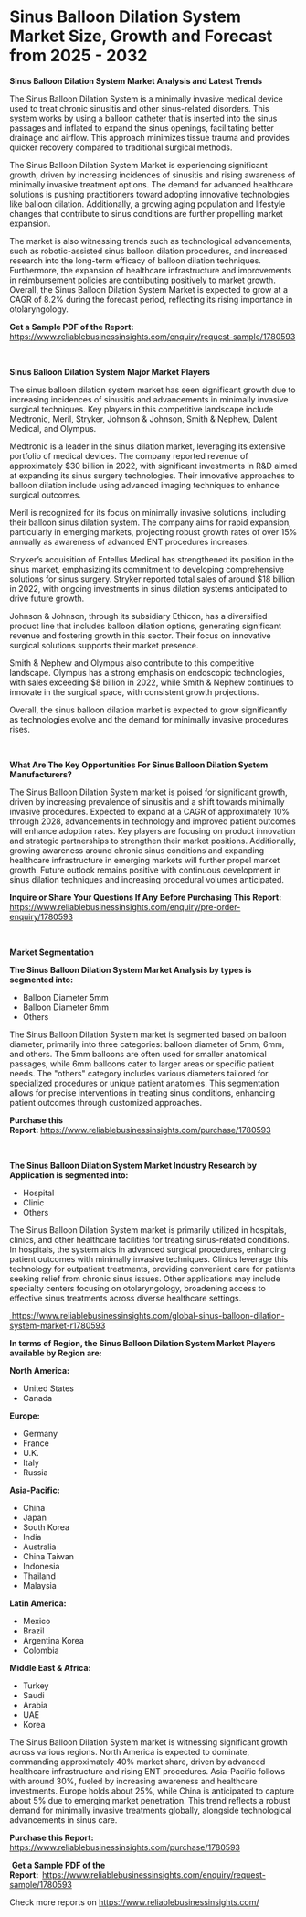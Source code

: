 <p><h1>Sinus Balloon Dilation System Market Size, Growth and Forecast from 2025 - 2032</h1></p><p><strong>Sinus Balloon Dilation System Market Analysis and Latest Trends</strong></p>
<p><p>The Sinus Balloon Dilation System is a minimally invasive medical device used to treat chronic sinusitis and other sinus-related disorders. This system works by using a balloon catheter that is inserted into the sinus passages and inflated to expand the sinus openings, facilitating better drainage and airflow. This approach minimizes tissue trauma and provides quicker recovery compared to traditional surgical methods.</p><p>The Sinus Balloon Dilation System Market is experiencing significant growth, driven by increasing incidences of sinusitis and rising awareness of minimally invasive treatment options. The demand for advanced healthcare solutions is pushing practitioners toward adopting innovative technologies like balloon dilation. Additionally, a growing aging population and lifestyle changes that contribute to sinus conditions are further propelling market expansion.</p><p>The market is also witnessing trends such as technological advancements, such as robotic-assisted sinus balloon dilation procedures, and increased research into the long-term efficacy of balloon dilation techniques. Furthermore, the expansion of healthcare infrastructure and improvements in reimbursement policies are contributing positively to market growth. Overall, the Sinus Balloon Dilation System Market is expected to grow at a CAGR of 8.2% during the forecast period, reflecting its rising importance in otolaryngology.</p></p>
<p><strong>Get a Sample PDF of the Report:&nbsp;</strong> <a href="https://www.reliablebusinessinsights.com/enquiry/request-sample/1780593?utm_campaign=3568&utm_medium=2&utm_source=Github&utm_content=ia&utm_term=25032025&utm_id=sinus-balloon-dilation-system">https://www.reliablebusinessinsights.com/enquiry/request-sample/1780593</a></p>
<p>&nbsp;</p>
<p><strong>Sinus Balloon Dilation System Major Market Players</strong></p>
<p><p>The sinus balloon dilation system market has seen significant growth due to increasing incidences of sinusitis and advancements in minimally invasive surgical techniques. Key players in this competitive landscape include Medtronic, Meril, Stryker, Johnson & Johnson, Smith & Nephew, Dalent Medical, and Olympus.</p><p>Medtronic is a leader in the sinus dilation market, leveraging its extensive portfolio of medical devices. The company reported revenue of approximately $30 billion in 2022, with significant investments in R&D aimed at expanding its sinus surgery technologies. Their innovative approaches to balloon dilation include using advanced imaging techniques to enhance surgical outcomes.</p><p>Meril is recognized for its focus on minimally invasive solutions, including their balloon sinus dilation system. The company aims for rapid expansion, particularly in emerging markets, projecting robust growth rates of over 15% annually as awareness of advanced ENT procedures increases.</p><p>Stryker’s acquisition of Entellus Medical has strengthened its position in the sinus market, emphasizing its commitment to developing comprehensive solutions for sinus surgery. Stryker reported total sales of around $18 billion in 2022, with ongoing investments in sinus dilation systems anticipated to drive future growth.</p><p>Johnson & Johnson, through its subsidiary Ethicon, has a diversified product line that includes balloon dilation options, generating significant revenue and fostering growth in this sector. Their focus on innovative surgical solutions supports their market presence.</p><p>Smith & Nephew and Olympus also contribute to this competitive landscape. Olympus has a strong emphasis on endoscopic technologies, with sales exceeding $8 billion in 2022, while Smith & Nephew continues to innovate in the surgical space, with consistent growth projections.</p><p>Overall, the sinus balloon dilation market is expected to grow significantly as technologies evolve and the demand for minimally invasive procedures rises.</p></p>
<p>&nbsp;</p>
<p><strong>What Are The Key Opportunities For Sinus Balloon Dilation System Manufacturers?</strong></p>
<p><p>The Sinus Balloon Dilation System market is poised for significant growth, driven by increasing prevalence of sinusitis and a shift towards minimally invasive procedures. Expected to expand at a CAGR of approximately 10% through 2028, advancements in technology and improved patient outcomes will enhance adoption rates. Key players are focusing on product innovation and strategic partnerships to strengthen their market positions. Additionally, growing awareness around chronic sinus conditions and expanding healthcare infrastructure in emerging markets will further propel market growth. Future outlook remains positive with continuous development in sinus dilation techniques and increasing procedural volumes anticipated.</p></p>
<p><strong>Inquire or Share Your Questions If Any Before Purchasing This Report:</strong> <a href="https://www.reliablebusinessinsights.com/enquiry/pre-order-enquiry/1780593?utm_campaign=3568&utm_medium=2&utm_source=Github&utm_content=ia&utm_term=25032025&utm_id=sinus-balloon-dilation-system">https://www.reliablebusinessinsights.com/enquiry/pre-order-enquiry/1780593</a></p>
<p>&nbsp;</p>
<p><strong>Market Segmentation</strong></p>
<p><strong>The Sinus Balloon Dilation System Market Analysis by types is segmented into:</strong></p>
<p><ul><li>Balloon Diameter 5mm</li><li>Balloon Diameter 6mm</li><li>Others</li></ul></p>
<p><p>The Sinus Balloon Dilation System market is segmented based on balloon diameter, primarily into three categories: balloon diameter of 5mm, 6mm, and others. The 5mm balloons are often used for smaller anatomical passages, while 6mm balloons cater to larger areas or specific patient needs. The "others" category includes various diameters tailored for specialized procedures or unique patient anatomies. This segmentation allows for precise interventions in treating sinus conditions, enhancing patient outcomes through customized approaches.</p></p>
<p><strong>Purchase this Report:&nbsp;</strong><a href="https://www.reliablebusinessinsights.com/purchase/1780593?utm_campaign=3568&utm_medium=2&utm_source=Github&utm_content=ia&utm_term=25032025&utm_id=sinus-balloon-dilation-system">https://www.reliablebusinessinsights.com/purchase/1780593</a></p>
<p>&nbsp;</p>
<p><strong>The Sinus Balloon Dilation System Market Industry Research by Application is segmented into:</strong></p>
<p><ul><li>Hospital</li><li>Clinic</li><li>Others</li></ul></p>
<p><p>The Sinus Balloon Dilation System market is primarily utilized in hospitals, clinics, and other healthcare facilities for treating sinus-related conditions. In hospitals, the system aids in advanced surgical procedures, enhancing patient outcomes with minimally invasive techniques. Clinics leverage this technology for outpatient treatments, providing convenient care for patients seeking relief from chronic sinus issues. Other applications may include specialty centers focusing on otolaryngology, broadening access to effective sinus treatments across diverse healthcare settings.</p></p>
<p><a href="https://www.reliablebusinessinsights.com/global-sinus-balloon-dilation-system-market-r1780593?utm_campaign=3568&utm_medium=2&utm_source=Github&utm_content=ia&utm_term=25032025&utm_id=sinus-balloon-dilation-system">&nbsp;https://www.reliablebusinessinsights.com/global-sinus-balloon-dilation-system-market-r1780593</a></p>
<p><strong>In terms of Region, the Sinus Balloon Dilation System Market Players available by Region are:</strong></p>
<p>
    <p> <strong> North America: </strong>
        <ul>
            <li>United States</li>
            <li>Canada</li>
        </ul>
        </p> 
    <p> <strong> Europe: </strong>
        <ul>
            <li>Germany</li>
            <li>France</li>
            <li>U.K.</li>
            <li>Italy</li>
            <li>Russia</li>
        </ul>
        </p> 
    <p> <strong> Asia-Pacific: </strong>
        <ul>
            <li>China</li>
            <li>Japan</li>
            <li>South Korea</li>
            <li>India</li>
            <li>Australia</li>
            <li>China Taiwan</li>
            <li>Indonesia</li>
            <li>Thailand</li>
            <li>Malaysia</li>
        </ul>
        </p> 
    <p> <strong> Latin America: </strong>
        <ul>
            <li>Mexico</li>
            <li>Brazil</li>
            <li>Argentina Korea</li>
            <li>Colombia</li>
        </ul>
        </p> 
    <p> <strong> Middle East & Africa: </strong>
        <ul>
            <li>Turkey</li>
            <li>Saudi</li>
            <li>Arabia</li>
            <li>UAE</li>
            <li>Korea</li>
        </ul>
    </p>
    </p>
<p><p>The Sinus Balloon Dilation System market is witnessing significant growth across various regions. North America is expected to dominate, commanding approximately 40% market share, driven by advanced healthcare infrastructure and rising ENT procedures. Asia-Pacific follows with around 30%, fueled by increasing awareness and healthcare investments. Europe holds about 25%, while China is anticipated to capture about 5% due to emerging market penetration. This trend reflects a robust demand for minimally invasive treatments globally, alongside technological advancements in sinus care.</p></p>
<p><strong>Purchase this Report: </strong><a href="https://www.reliablebusinessinsights.com/purchase/1780593?utm_campaign=3568&utm_medium=2&utm_source=Github&utm_content=ia&utm_term=25032025&utm_id=sinus-balloon-dilation-system">https://www.reliablebusinessinsights.com/purchase/1780593</a></p>
<p>&nbsp;<strong>Get a Sample PDF of the Report:&nbsp;&nbsp;</strong><a href="https://www.reliablebusinessinsights.com/enquiry/request-sample/1780593?utm_campaign=3568&utm_medium=2&utm_source=Github&utm_content=ia&utm_term=25032025&utm_id=sinus-balloon-dilation-system">https://www.reliablebusinessinsights.com/enquiry/request-sample/1780593</a></p>
<p><strong></strong></p>
<p>Check more reports on <a href="https://www.reliablebusinessinsights.com/?utm_campaign=3568&utm_medium=2&utm_source=Github&utm_content=ia&utm_term=25032025&utm_id=sinus-balloon-dilation-system">https://www.reliablebusinessinsights.com/</a></p>